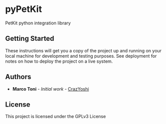# pyPetKit

PetKit python integration library

## Getting Started

These instructions will get you a copy of the project up and running on your local machine for development and testing purposes. See deployment for notes on how to deploy the project on a live system.

## Authors

* **Marco Toni** - *Initial work* - [CrazYoshi](https://github.com/crazyoshi)

## License

This project is licensed under the GPLv3 License